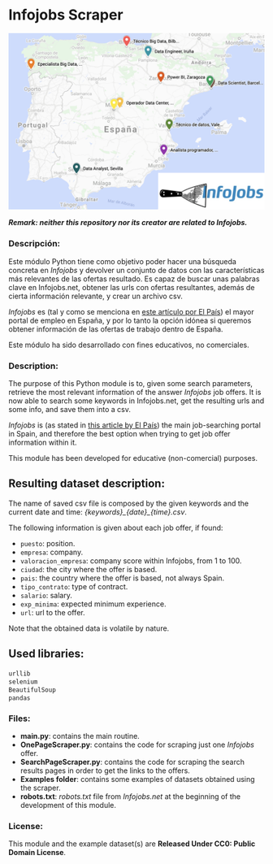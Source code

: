 # Infojobs Scraper

![](img.png)

***Remark: neither this repository nor its creator are related to Infojobs.***

### Descripción:

Este módulo Python tiene como objetivo poder hacer una búsqueda concreta en *Infojobs* 
y devolver un conjunto de datos con las características más relevantes de las ofertas resultado.
Es capaz de buscar unas palabras clave en Infojobs.net, 
obtener las urls con ofertas resultantes,
además de cierta información relevante, 
y crear un archivo csv.

*Infojobs* es 
(tal y como se menciona en 
[este artículo por El País](https://cincodias.elpais.com/cincodias/2021/03/11/lifestyle/1615489634_858154.html))
el mayor portal de empleo en España, 
y por lo tanto la opción idónea si queremos obtener información de las ofertas de trabajo dentro de España.

Este módulo ha sido desarrollado con fines educativos,
no comerciales. 

### Description: 

The purpose of this Python module is to, 
given some search parameters, 
retrieve the most relevant information of the answer *Infojobs* job offers.
It is now able to search some keywords in Infojobs.net, 
get the resulting urls and some info, 
and save them into a csv.

*Infojobs* is 
(as stated in 
[this article by El País](https://cincodias.elpais.com/cincodias/2021/03/11/lifestyle/1615489634_858154.html))
the main job-searching portal in Spain, 
and therefore the best option when trying to get job offer information within it.

This module has been developed for educative (non-comercial) purposes.

## Resulting dataset description: 

The name of saved csv file is composed by the given keywords and the current date and time: 
*{keywords}\_{date}\_{time}.csv*.

The following information is given about each job offer, if found: 
* `puesto`: position. 
* `empresa`: company. 
* `valoracion_empresa`: company score within Infojobs, from 1 to 100. 
* `ciudad`: the city where the offer is based. 
* `pais`: the country where the offer is based, not always Spain. 
* `tipo_contrato`: type of contract. 
* `salario`: salary. 
* `exp_minima`: expected minimum experience.
* `url`: url to the offer.

Note that the obtained data is volatile by nature. 

## Used libraries:

```
urllib
selenium
BeautifulSoup
pandas
```

### Files: 

+ **main.py**: contains the main routine. 
+ **OnePageScraper.py**: contains the code for scraping just one *Infojobs* offer.
+ **SearchPageScraper.py**: contains the code for scraping the search results pages in order to get the links to the offers. 
+ **Examples folder**: contains some examples of datasets obtained using the scraper.
+ **robots.txt**: *robots.txt* file from *Infojobs.net* at the beginning of the development of this module.

### License:

This module and the example dataset(s) are **Released Under CC0: Public Domain License**. 